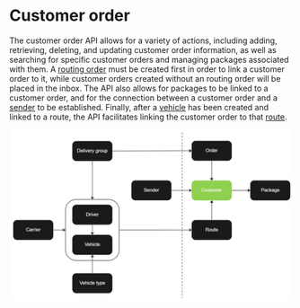 # Customer order

The customer order API allows for a variety of actions, including adding, retrieving, deleting, and updating customer order information, as well as searching for specific customer orders and managing packages associated with them. A [routing order](order.md) must be created first in order to link a customer order to it, while customer orders created without an routing order will be placed in the inbox. The API also allows for packages to be linked to a customer order, and for the connection between a customer order and a [sender](sender.md) to be established. Finally, after a [vehicle](vehicle.md) has been created and linked to a route, the API facilitates linking the customer order to that [route](route.md).

![Customer](../images/flowchart_customer.jpg)
